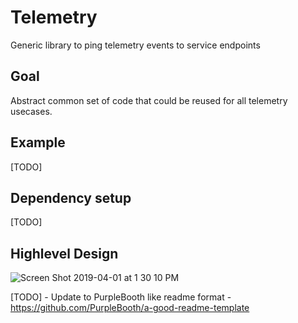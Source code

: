 # Telemetry
Generic library to ping telemetry events to service endpoints

## Goal
Abstract common set of code that could be reused for all telemetry usecases.

## Example
[TODO]

## Dependency setup
[TODO]


## Highlevel Design
![Screen Shot 2019-04-01 at 1 30 10 PM](https://user-images.githubusercontent.com/3212941/55371692-f357af80-54b3-11e9-99b5-6a9ad69222fe.png)


[TODO] - Update to PurpleBooth like readme format - https://github.com/PurpleBooth/a-good-readme-template
